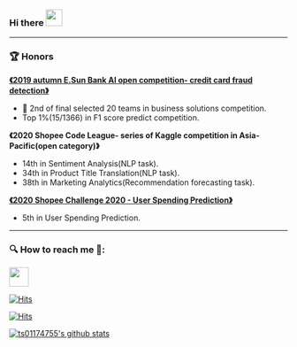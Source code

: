 ### Hi there <img src="https://raw.githubusercontent.com/MartinHeinz/MartinHeinz/master/wave.gif" width="30px">
---



### :trophy: Honors 

**[《2019 autumn E.Sun Bank AI open competition- credit card fraud detection》](https://github.com/CubatLin/TBrain-E.SUN-AI-Open-Competition-Fall-2019-15th-place-Feature-Engineering)**

- 🥈 2nd of final selected 20 teams in business solutions competition.   
- Top 1%(15/1366) in F1 score predict competition.

**《2020 Shopee Code League- series of Kaggle competition in Asia-Pacific(open category)》**

- 14th in Sentiment Analysis(NLP task).
- 34th in Product Title Translation(NLP task).
- 38th in Marketing Analytics(Recommendation forecasting task).

**[《2020 Shopee Challenge 2020 - User Spending Prediction》](https://github.com/ts01174755/Shopee-Challenge-2020)**

- 5th in User Spending Prediction.

---

### 🔍 How to reach me 🔗:

<p >
<a href="https://ts01174755.medium.com/" target="blank">
  <img align="center" src="https://cdn.jsdelivr.net/npm/simple-icons@3.0.1/icons/medium.svg" height="35" width="35" />
  </a>
</p>

[![Hits](https://hits.seeyoufarm.com/api/count/incr/badge.svg?url=https%3A%2F%2Fts01174755.medium.com&count_bg=%2379C83D&title_bg=%23555555&icon=medium.svg&icon_color=%23E7E7E7&title=Visit&edge_flat=false)](https://hits.seeyoufarm.com)

[![Hits](https://hits.seeyoufarm.com/api/count/incr/badge.svg?url=https%3A%2F%2Fgithub.com%2Fts01174755&count_bg=%2379C83D&title_bg=%23555555&icon=github.svg&icon_color=%23E7E7E7&title=Hits&edge_flat=false)](https://hits.seeyoufarm.com)

[![ts01174755's github stats](https://github-readme-stats.vercel.app/api?username=ts01174755)](https://github.com/ts01174755/github-readme-stats)


<!--
**ts01174755/ts01174755** is a ✨ _special_ ✨ repository because its `README.md` (this file) appears on your GitHub profile.

Here are some ideas to get you started:

- 🔭 I’m currently working on ...
- 🌱 I’m currently learning ...
- 👯 I’m looking to collaborate on ...
- 🤔 I’m looking for help with ...
- 💬 Ask me about ...
- 📫 How to reach me: ...
- 😄 Pronouns: ...
- ⚡ Fun fact: ...
-->
